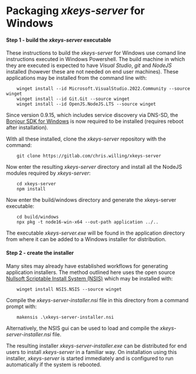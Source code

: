 # Packaging _xkeys-server_ for Windows

#### Step 1 - build the _xkeys-server_ executable

These instructions to build the _xkeys-server_ for Windows use comand line instructions executed in Windows Powershell. The build machine in which they are executed is expected to have _Visual Studio_, _git_  and _NodeJS_ installed (however these are not needed on end user machines). These applications may be installed from the command line with:
```
    winget install --id Microsoft.VisualStudio.2022.Community --source winget
    winget install --id Git.Git --source winget
    winget install --id OpenJS.NodeJS.LTS --source winget
```
Since version 0.9.15, which includes service discovery via DNS-SD, the [Bonjour SDK for Windows](https://developer.apple.com/download/all/?q=Bonjour%20SDK%20for%20Windows) is now required to be installed (requires reboot after installation).

With all these installed, clone the _xkeys-server_ repository with the command:
```
    git clone https://gitlab.com/chris.willing/xkeys-server
```
Now enter the resulting _xkeys-server_ directory and install all the NodeJS modules required by _xkeys-server_:
```
    cd xkeys-server
    npm install
```
Now enter the build/windows directory and generate the xkeys-server executable:
```
    cd build/windows
    npx pkg -t node16-win-x64 --out-path application ../..
```
The executable _xkeys-server.exe_ will be found in the application directory from where it can be added to a Windows installer for distribution.

#### Step 2 - create the installer

Many sites may already have established workflows for generating application installers. The method outlined here uses the open source [Nullsoft Scriptable Install System (NSIS)](https://nsis.sourceforge.io) which may be installed with:
```
    winget install NSIS.NSIS --source winget
```
Compile the _xkeys-server-installer.nsi_ file in this directory from a command prompt with:
```
    makensis .\xkeys-server-installer.nsi
```
Alternatively, the NSIS gui can be used to load and compile the _xkeys-server-installer.nsi_ file.

The resulting installer _xkeys-server-installer.exe_ can be distributed for end users to install _xkeys-server_ in a familiar way. On installation using this installer, _xkeys-server_ is started immediately and is configured to run automatically if the system is rebooted.


